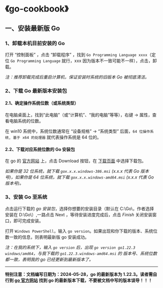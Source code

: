 # 《go-cookbook》

## 一、安装最新版 Go

### 1、卸载本机目前安装的 Go

打开 “控制面板” ，点击 “卸载程序” ，找到 `Go Programming Language xxxx`（定位 `Go Programming Language` 就行，xxx 因为版本不一致可能不一样），点击，卸载。

_注：推荐卸载完成后重启计算机，保证安装时系统的旧版本 Go 被彻底清洁。_

### 2、下载 Go 最新版本安装包

#### 2.1、确定操作系统位数（或系统类型）

在电脑桌面上，找到“此电脑”（或“计算机”、“我的电脑”等等），右键 -> 属性，查看电脑系统的位数。

在 win10 系统中，系统位数通常在 “设备规格” -> “系统类型” 后面，`64 位操作系统, 基于 x64 的处理器` 就代表操作系统是 64 位的。

#### 2.2、下载对应系统位数的 Go 安装包

在 go 的 [官方网站](https://go.dev/) 上，点击 Download 按钮，在 [下载页面](https://go.dev/dl/) 中选择下载包。

_如果你是 32 位系统，就下载 `gox.x.x.windows-386.msi` (x.x.x 代表 Go 版本号)，如果你是 64 位系统，就下载 `gox.x.x.windows-amd64.msi` (x.x.x 代表 Go 版本号)。_

### 3、安装 Go 至系统

点击运行下载的 _go 安装包_，选择你想要的安装目录（默认在 C:\Go\，作者选择安装在 D:\Go\）,一路点击 Next ，等待安装进度完成后，点击 _Finish_ 关闭安装窗口，即可完成安装。

打开 `Windows PowerShell`，输入 `go version`。如果出现和你下载的版本、系统位数一致的信息，则表明最新版 go 安装成功。

_注：在我的系统下，输入 `go version` 后，出现 `go version go1.22.3 windows/amd64`，与我下载的 `go1.22.3.windows-amd64.msi` 的 版本号、系统位数 都一致，表明我的 go 已经更新到最新版本了。_

---

**特别注意：文档编写日期为：2024-05-28，go 的最新版本为 1.22.3。读者需自行到 [go 官方网站](https://go.dev/) 找到 go 的最新版本下载，不要被文档中写的版本误导！！！**
